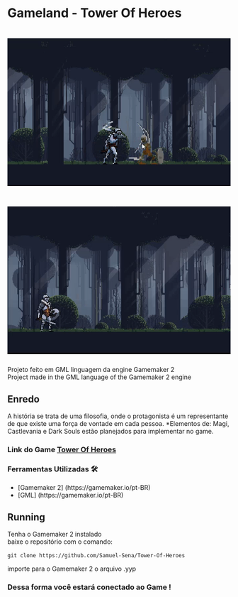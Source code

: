 # Gameland - Tower Of Heroes

<h1 align="center"> <img src="Tower-Of-Heroes-Run/sprites/stand-01.png" width="600px"/>  </h1>
<h1 align="center"> <img src="Tower-Of-Heroes-Run/sprites/stand-02.png" width="600px"/>  </h1>
<p>Projeto feito em GML linguagem da engine Gamemaker 2<br>
Project made in the GML language of the Gamemaker 2 engine</p>

## Enredo
A história se trata de uma filosofia, onde o protagonista é um representante de que existe uma força de vontade em cada pessoa. 
*Elementos de: Magi, Castlevania e Dark Souls estão planejados para implementar no game. 

### Link do Game [Tower Of Heroes](https://github.com/Samuel-Sena/Tower-Of-Heroes)

 <h3> Ferramentas Utilizadas 🛠 </h3>
 <ul>
  <li> [Gamemaker 2] (https://gamemaker.io/pt-BR) </li>	
  <li> [GML] (https://gamemaker.io/pt-BR) </li>
 </ul>

## Running
Tenha o Gamemaker 2 instalado <br>
baixe o repositório com o comando:
~~~
git clone https://github.com/Samuel-Sena/Tower-Of-Heroes
~~~
importe para o Gamemaker 2 o arquivo .yyp 

### Dessa forma você estará conectado ao Game !
